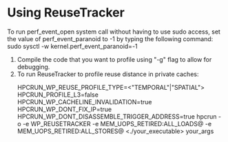 Using ReuseTracker
==================
To run perf_event_open system call without having to use sudo access,
set the value of perf_event_paranoid to -1 by typing the following command:
sudo sysctl -w kernel.perf_event_paranoid=-1

<ol type="1">
<li> Compile the code that you want to profile using "-g" flag to allow for debugging.</li>

<li> To run ReuseTracker to profile reuse distance in private caches: 

HPCRUN_WP_REUSE_PROFILE_TYPE=<"TEMPORAL"|"SPATIAL"> HPCRUN_PROFILE_L3=false HPCRUN_WP_CACHELINE_INVALIDATION=true HPCRUN_WP_DONT_FIX_IP=true HPCRUN_WP_DONT_DISASSEMBLE_TRIGGER_ADDRESS=true hpcrun -o <name of output folder> -e WP_REUSETRACKER -e MEM_UOPS_RETIRED:ALL_LOADS@<sampling period> -e MEM_UOPS_RETIRED:ALL_STORES@<sampling period> <./your_executable> your_args
</li>
</ol>



